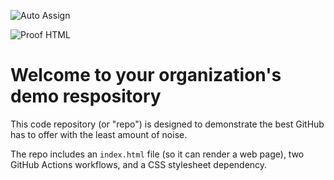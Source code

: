 ![Auto Assign](https://github.com/JhaMani91/demo-repository/actions/workflows/auto-assign.yml/badge.svg)

![Proof HTML](https://github.com/JhaMani91/demo-repository/actions/workflows/proof-html.yml/badge.svg)

# Welcome to your organization's demo respository
This code repository (or "repo") is designed to demonstrate the best GitHub has to offer with the least amount of noise.

The repo includes an `index.html` file (so it can render a web page), two GitHub Actions workflows, and a CSS stylesheet dependency.
